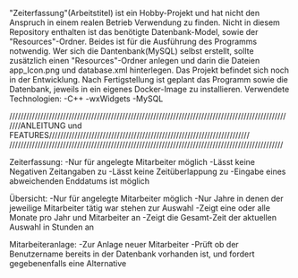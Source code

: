 "Zeiterfassung"(Arbeitstitel) ist ein Hobby-Projekt und hat nicht den Anspruch in einem realen Betrieb Verwendung zu finden.
Nicht in diesem Repository enthalten ist das benötigte Datenbank-Model, sowie der "Resources"-Ordner.
Beides ist für die Ausführung des Programms notwendig. Wer sich die Dantenbank(MySQL) selbst erstellt, sollte zusätzlich
einen "Resources"-Ordner anlegen und darin die Dateien app_Icon.png und database.xml hinterlegen.
Das Projekt befindet sich noch in der Entwicklung.
Nach Fertigstellung ist geplant das Programm sowie die Datenbank, jeweils in ein eigenes Docker-Image zu installieren.
Verwendete Technologien:
-C++
-wxWidgets
-MySQL


//////////////////////////////////////////////////////////////////////////////////////////////////
////ANLEITUNG und FEATURES///////////////////////////////////////////////////////////////////////
/////////////////////////////////////////////////////////////////////////////////////////////////

Zeiterfassung:
    -Nur für angelegte Mitarbeiter möglich
    -Lässt keine Negativen Zeitangaben zu
    -Lässt keine Zeitüberlappung zu
    -Eingabe eines abweichenden Enddatums ist möglich


Übersicht:
    -Nur für angelegte Mitarbeiter möglich
    -Nur Jahre in denen der jeweilige Mitarbeiter tätig war stehen zur Auswahl
    -Zeigt eine oder alle Monate pro Jahr und Mitarbeiter an
    -Zeigt die Gesamt-Zeit der aktuellen Auswahl in Stunden an


Mitarbeiteranlage:
  -Zur Anlage neuer Mitarbeiter
  -Prüft ob der Benutzername bereits in der Datenbank vorhanden ist, und fordert gegebenenfalls eine Alternative
